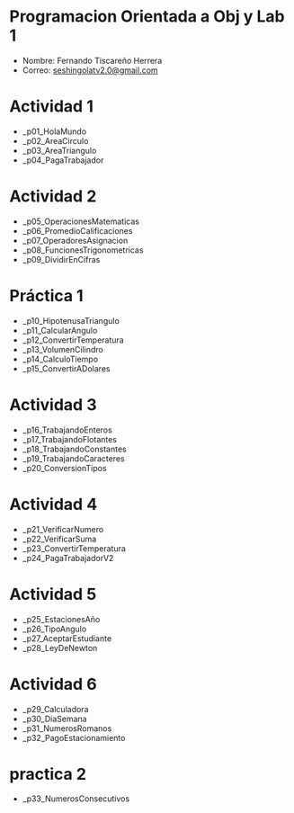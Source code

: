# Programacion Orientada a Obj y Lab 1

- Nombre: Fernando Tiscareño Herrera
- Correo: seshingolatv2.0@gmail.com

# Actividad 1
- _p01_HolaMundo
- _p02_AreaCirculo
- _p03_AreaTriangulo
- _p04_PagaTrabajador
# Actividad 2
- _p05_OperacionesMatematicas
- _p06_PromedioCalificaciones
- _p07_OperadoresAsignacion
- _p08_FuncionesTrigonometricas
- _p09_DividirEnCifras
# Práctica 1
- _p10_HipotenusaTriangulo
- _p11_CalcularAngulo
- _p12_ConvertirTemperatura
- _p13_VolumenCilindro
- _p14_CalculoTiempo
- _p15_ConvertirADolares
# Actividad 3
- _p16_TrabajandoEnteros
- _p17_TrabajandoFlotantes
- _p18_TrabajandoConstantes
- _p19_TrabajandoCaracteres
- _p20_ConversionTipos
# Actividad 4
- _p21_VerificarNumero
- _p22_VerificarSuma
- _p23_ConvertirTemperatura
- _p24_PagaTrabajadorV2
# Actividad 5
- _p25_EstacionesAño
- _p26_TipoAngulo
- _p27_AceptarEstudiante
- _p28_LeyDeNewton
# Actividad 6
- _p29_Calculadora
- _p30_DiaSemana
- _p31_NumerosRomanos
- _p32_PagoEstacionamiento
# practica 2
- _p33_NumerosConsecutivos


